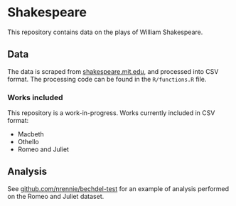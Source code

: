 # Shakespeare

This repository contains data on the plays of William Shakespeare.

## Data

The data is scraped from [shakespeare.mit.edu](https://shakespeare.mit.edu/), and processed into CSV format. The processing code can be found in the `R/functions.R` file.

### Works included

This repository is a work-in-progress. Works currently included in CSV format:

* Macbeth
* Othello
* Romeo and Juliet

## Analysis

See [github.com/nrennie/bechdel-test](https://github.com/nrennie/bechdel-test) for an example of analysis performed on the Romeo and Juliet dataset.
